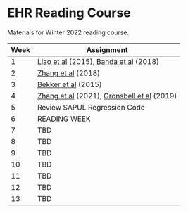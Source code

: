# EHR Reading Course
Materials for Winter 2022 reading course.


| Week | Assignment                            |
|------|---------------------------------------|
| 1    | [Liao et al](https://www.bmj.com/content/350/bmj.h1885) (2015), [Banda et al](https://pubmed.ncbi.nlm.nih.gov/31218278/) (2018)  |
| 2    | [Zhang et al](https://www.nature.com/articles/s41596-019-0227-6) (2018) |
| 3    | [Bekker et al](https://link.springer.com/article/10.1007/s10994-020-05877-5) (2015)                                        |
| 4    | [Zhang et al](https://academic.oup.com/biostatistics/advance-article-abstract/doi/10.1093/biostatistics/kxab003/6146184?redirectedFrom=fulltext) (2021), [Gronsbell et al](https://onlinelibrary.wiley.com/doi/abs/10.1111/biom.12987) (2019)|
| 5    |  Review SAPUL Regression Code                                      |
| 6    | READING WEEK                          |
| 7    | TBD                                      |
| 8    | TBD                                      |
| 9    | TBD                                     |
| 10   |  TBD                                     |
| 11   |  TBD                                     |
| 12   | TBD                                     |
| 13   | TBD                                      |
